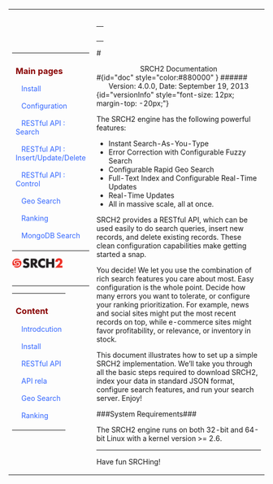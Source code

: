 
<table style="width:100%;table-layout:fixed" ><tr>
	
<td id="sideBarTd" style="width:25%"> 

<div id="sidebar"> <!-- Sidebar -->

<div id="linkpool" > <!-- Links to main pages, id=linkpool-->
<table><tbody><tr><td>
<div><h3><a style="text-decoration: none;color:#880000" href="#doc">Main pages</a></h3></div>
&nbsp;&nbsp;&nbsp;<a style="text-decoration: none;color:#3366FF" href="./install.html">Install</a><br><br>
&nbsp;&nbsp;&nbsp;<a style="text-decoration: none;color:#3366FF" href="./configuration.html">Configuration</a><br><br>
&nbsp;&nbsp;&nbsp;<a style="text-decoration: none;color:#3366FF" href="./restful-search.html">RESTful API : Search</a><br><br>
&nbsp;&nbsp;&nbsp;<a style="text-decoration: none;color:#3366FF" href="./restful-insert-update-delete.html">RESTful API : Insert/Update/Delete</a><br><br>
&nbsp;&nbsp;&nbsp;<a style="text-decoration: none;color:#3366FF" href="./restful-control.html">RESTful API : Control</a><br><br>
&nbsp;&nbsp;&nbsp;<a style="text-decoration: none;color:#3366FF" href="./geo.html">Geo Search</a></br><br>
&nbsp;&nbsp;&nbsp;<a style="text-decoration: none;color:#3366FF" href="./ranking.html">Ranking</a></br><br>
&nbsp;&nbsp;&nbsp;<a style="text-decoration: none;color:#3366FF" href="./mongodb.html">MongoDB Search</a></br><br>
</td></tr></tbody></table>
<span ><a  href="http://www.srch2.com" target="_blankt"><img  style="width:100px" src="images/logo.png" /></a></span></br></br>
</div> <!-- Links to main pages, id=linkpool-->
<hr/>
<div id="content" > <!-- Table of content, id=content-->
<table><tbody><tr><td>
<div><h3><a style="text-decoration: none;color:#880000" href="#doc">Content</a></h3></div>
&nbsp;&nbsp;&nbsp;<a style="text-decoration: none;color:#3366FF" href="#intro">Introdcution</a><br><br>
&nbsp;&nbsp;&nbsp;<a style="text-decoration: none;color:#3366FF" href="#install">Install</a><br><br>
&nbsp;&nbsp;&nbsp;<a style="text-decoration: none;color:#3366FF" href="#restfulapi"/>RESTful API</a><br><br>
&nbsp;&nbsp;&nbsp;<a style="text-decoration: none;color:#3366FF" href="#apisearch"/>API rela</a><br><br>
&nbsp;&nbsp;&nbsp;<a style="text-decoration: none;color:#3366FF" href="#geo">Geo Search</a></br><br>
&nbsp;&nbsp;&nbsp;<a style="text-decoration: none;color:#3366FF" href="#ranking">Ranking</a></br><br>
</td></tr></tbody></table>

</div> <!-- Table of content, id=content-->
</div> <!-- Sidebar -->

</td>

<td id="docBody" style="width:70%">
</br>
<div><table><tbody><tr><td>
<div><h3><a style="text-decoration: none;color:#880000" href="#doc"></a></h3></div>

</td></tr></tbody></table></div>

#<center>SRCH2 Documentation</center>#{id="doc" style="color:#880000" }
######<center>Version: 4.0.0, Date: September 19, 2013</center>{id="versionInfo" style="font-size: 12px; margin-top: -20px;"}


The SRCH2 engine has the following powerful features:

 - <p style="display: inline">Instant Search-As-You-Type<span id="InstantTypeForward_main" style="display: inline; cursor: pointer; color:#3366FF;">

 - <p style="display: inline">Error Correction with Configurable Fuzzy Search<span id="fuzzySearch_main" style="display: inline; cursor: pointer; color:#3366FF;">

 - <p style="display: inline">Configurable Rapid Geo Search<span id="geoSearch_main" style="display: inline; cursor: pointer; color:#3366FF;">

 - <p style="display: inline">Full-Text Index and Configurable Real-Time Updates<span id="fullTextSearch_main" style="display: inline; cursor: pointer; color:#3366FF;">

 - <p style="display: inline">Real-Time Updates<span id="realTimeUpdates_main" style="display: inline; cursor: pointer; color:#3366FF;">

 - <p style="display: inline">All in massive scale, all at once.<span id="customRankings_main" style="display: inline; cursor: pointer; color:#3366FF;">

SRCH2 provides a RESTful API, which can be used easily to do search queries, insert new records, and delete existing records. These clean configuration capabilities make getting started a snap.

You decide! We let you use the combination of rich search features you care about most. Easy configuration is the whole point. Decide how many errors you want to tolerate, or configure your ranking prioritization. For example, news and social sites might put the most recent records on top, while e-commerce sites might favor profitability, or relevance, or inventory in stock.

 This document illustrates how to set up a simple SRCH2 implementation. We’ll take you through all the basic steps required to download SRCH2, index your data in standard JSON format, configure search features, and run your search server. Enjoy!
</br>

###System Requirements###

The SRCH2 engine runs on both 32-bit and 64-bit Linux with a kernel version >= 2.6.

<hr/>

Have fun SRCHing!


<link rel="stylesheet" type="text/css" href="documentation.css">

<script type="text/javascript" src="setSizes.js"></script>
<script>
setSizes();
window.onresize = setSizes
</script>